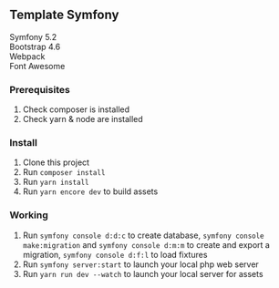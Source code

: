 ## Template Symfony

Symfony 5.2  
Bootstrap 4.6  
Webpack  
Font Awesome  

### Prerequisites

1. Check composer is installed
2. Check yarn & node are installed

### Install

1. Clone this project
2. Run `composer install`
3. Run `yarn install`
4. Run `yarn encore dev` to build assets

### Working

1. Run `symfony console d:d:c` to create database, `symfony console make:migration` and `symfony console d:m:m` to create and export a migration, `symfony console d:f:l` to load fixtures
2. Run `symfony server:start` to launch your local php web server
3. Run `yarn run dev --watch` to launch your local server for assets
